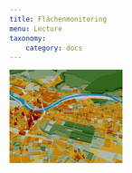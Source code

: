 ```yaml
---
title: Flächenmonitoring 
menu: Lecture
taxonomy:
    category: docs
---
```


![FB_M_3D_Bauvolumen_Gruenvolumen_ioer](FB_M_3D_Bauvolumen_Gruenvolumen_ioer.jpg)
